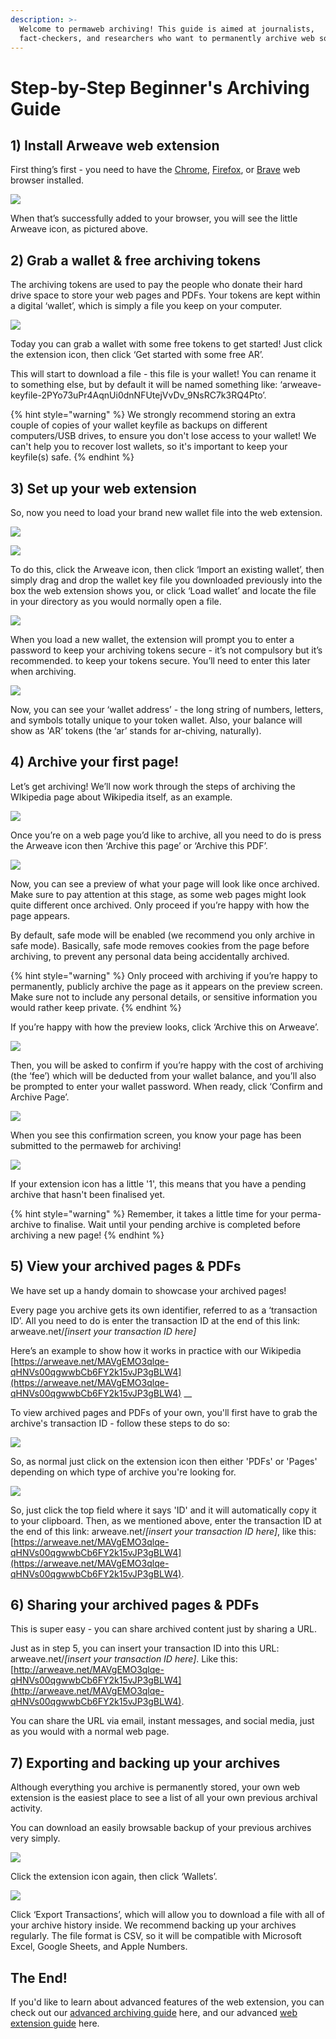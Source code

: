 ```yaml
---
description: >-
  Welcome to permaweb archiving! This guide is aimed at journalists,
  fact-checkers, and researchers who want to permanently archive web sources.
---
```


# Step-by-Step Beginner's Archiving Guide

## 1\) Install Arweave web extension 

First thing’s first - you need to have the [Chrome](https://chrome.google.com/webstore/detail/arweave/iplppiggblloelhoglpmkmbinggcaaoc), [Firefox](https://addons.mozilla.org/en-US/firefox/addon/arweave/), or [Brave](https://chrome.google.com/webstore/detail/arweave/iplppiggblloelhoglpmkmbinggcaaoc) web browser installed.  

![](../.gitbook/assets/1%20%283%29.png)

When that’s successfully added to your browser, you will see the little Arweave icon, as pictured above. 

## 2\) Grab a wallet & free archiving tokens 

The archiving tokens are used to pay the people who donate their hard drive space to store your web pages and PDFs. Your tokens are kept within a digital ‘wallet’, which is simply a file you keep on your computer. 

![](../.gitbook/assets/2%20%283%29.png)

Today you can grab a wallet with some free tokens to get started! Just click the extension icon, then click ‘Get started with some free AR’.

This will start to download a file - this file is your wallet! You can rename it to something else, but by default it will be named something like: ‘arweave-keyfile-2PYo73uPr4AqnUi0dnNFUtejVvDv\_9NsRC7k3RQ4Pto’.

{% hint style="warning" %}
We strongly recommend storing an extra couple of copies of your wallet keyfile as backups on different computers/USB drives, to ensure you don't lose access to your wallet! We can't help you to recover lost wallets, so it's important to keep your keyfile\(s\) safe.
{% endhint %}

## 3\) Set up your web extension

So, now you need to load your brand new wallet file into the web extension.

![](../.gitbook/assets/3.png)

![](../.gitbook/assets/4%20%281%29.png)

To do this, click the Arweave icon, then click ‘Import an existing wallet’, then simply drag and drop the wallet key file you downloaded previously into the box the web extension shows you, or click ‘Load wallet’ and locate the file in your directory as you would normally open a file.

![](../.gitbook/assets/5.png)

When you load a new wallet, the extension will prompt you to enter a password to keep your archiving tokens secure - it’s not compulsory but it’s recommended. to keep your tokens secure. You’ll need to enter this later when archiving.

![](../.gitbook/assets/66.png)

Now, you can see your ‘wallet address’ - the long string of numbers, letters, and symbols totally unique to your token wallet. Also, your balance will show as 'AR’ tokens \(the ‘ar’ stands for ar-chiving, naturally\).

## 4\) Archive your first page! 

Let’s get archiving! We’ll now work through the steps of archiving the WIkipedia page about W**i**kipedia itself, as an example.

![](../.gitbook/assets/7.png)

Once you’re on a web page you’d like to archive, all you need to do is press the Arweave icon then ‘Archive this page’ or ‘Archive this PDF’.

![](../.gitbook/assets/8.png)

Now, you can see a preview of what your page will look like once archived. Make sure to pay attention at this stage, as some web pages might look quite different once archived. Only proceed if you’re happy with how the page appears.

By default, safe mode will be enabled \(we recommend you only archive in safe mode\). Basically, safe mode removes cookies from the page before archiving, to prevent any personal data being accidentally archived.

{% hint style="warning" %}
Only proceed with archiving if you’re happy to permanently, publicly archive the page as it appears on the preview screen. Make sure not to include any personal details, or sensitive information you would rather keep private.
{% endhint %}

If you’re happy with how the preview looks, click ‘Archive this on Arweave’.

![](../.gitbook/assets/9.png)

Then, you will be asked to confirm if you’re happy with the cost of archiving \(the ‘fee’\) which will be deducted from your wallet balance, and you’ll also be prompted to enter your wallet password. When ready, click ‘Confirm and Archive Page’.

![](../.gitbook/assets/10.png)

When you see this confirmation screen, you know your page has been submitted to the permaweb for archiving!

![](../.gitbook/assets/11%20%281%29.png)

If your extension icon has a little '1', this means that you have a pending archive that hasn't been finalised yet. 

{% hint style="warning" %}
Remember, it takes a little time for your perma-archive to finalise. Wait until your pending archive is completed before archiving a new page!
{% endhint %}

## 5\) View your archived pages & PDFs

We have set up a handy domain to showcase your archived pages!

Every page you archive gets its own identifier, referred to as a ‘transaction ID’. All you need to do is enter the transaction ID at the end of this link: arweave.net/_\[insert your transaction ID here\]_

Here’s an example to show how it works in practice with our Wikipedia  [https://arweave.net/MAVgEMO3qlqe-qHNVs00qgwwbCb6FY2k15vJP3gBLW4](https://arweave.net/MAVgEMO3qlqe-qHNVs00qgwwbCb6FY2k15vJP3gBLW4) __

To view archived pages and PDFs of your own, you'll first have to grab the archive's transaction ID - follow these steps to do so:

![](../.gitbook/assets/220.png)

So, as normal just click on the extension icon then either 'PDFs' or 'Pages' depending on which type of archive you're looking for. 

![](../.gitbook/assets/13.png)

So, just click the top field where it says 'ID' and it will automatically copy it to your clipboard. Then, as we mentioned above, enter the transaction ID at the end of this link: arweave.net/_\[insert your transaction ID here\]_, like this: [https://arweave.net/MAVgEMO3qlqe-qHNVs00qgwwbCb6FY2k15vJP3gBLW4](https://arweave.net/MAVgEMO3qlqe-qHNVs00qgwwbCb6FY2k15vJP3gBLW4). 

## 6\) Sharing your archived pages & PDFs

This is super easy - you can share archived content just by sharing a URL.

Just as in step 5, you can insert your transaction ID into this URL: arweave.net/_\[insert your transaction ID here\]_. Like this: [http://arweave.net/MAVgEMO3qlqe-qHNVs00qgwwbCb6FY2k15vJP3gBLW4](http://arweave.net/MAVgEMO3qlqe-qHNVs00qgwwbCb6FY2k15vJP3gBLW4).

You can share the URL via email, instant messages, and social media, just as you would with a normal web page.

## 7\) Exporting and backing up your archives

Although everything you archive is permanently stored, your own web extension is the easiest place to see a list of all your own previous archival activity. 

You can download an easily browsable backup of your previous archives very simply.

![](../.gitbook/assets/110.png)

Click the extension icon again, then click ‘Wallets’.

![](../.gitbook/assets/15.png)

Click ‘Export Transactions’, which will allow you to download a file with all of your archive history inside. We recommend backing up your archives regularly. The file format is CSV, so it will be compatible with Microsoft Excel, Google Sheets, and Apple Numbers.

## The End!

If you'd like to learn about advanced features of the web extension, you can check out our [advanced archiving guide](https://docs.arweave.org/info/~/edit/drafts/-LZ4Kf6u9bkaNsVo7ija/archiving/archiving-web-pages) here, and our advanced [web extension guide](https://docs.arweave.org/info/wallets/arweave-web-extension-wallet) here.  

